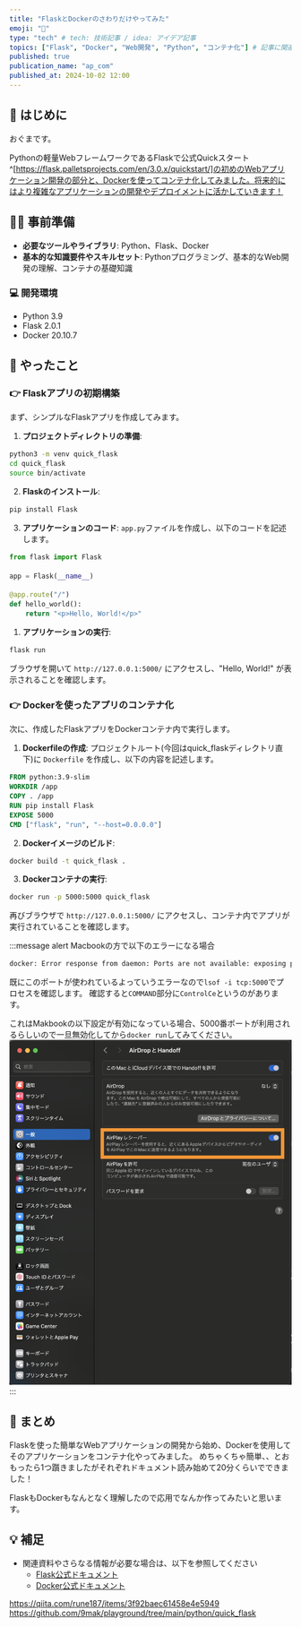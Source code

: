 ```yaml
---
title: "FlaskとDockerのさわりだけやってみた"
emoji: "🚀"
type: "tech" # tech: 技術記事 / idea: アイデア記事
topics: ["Flask", "Docker", "Web開発", "Python", "コンテナ化"] # 記事に関連するトピックをここに入力
published: true
publication_name: "ap_com"
published_at: 2024-10-02 12:00
---
```


## 🌟 はじめに

おぐまです。

Pythonの軽量WebフレームワークであるFlaskで公式Quickスタート^[https://flask.palletsprojects.com/en/3.0.x/quickstart/]の初めのWebアプリケーション開発の部分と、Dockerを使ってコンテナ化してみました。将来的にはより複雑なアプリケーションの開発やデプロイメントに活かしていきます！

## 👷‍♂️ 事前準備

- **必要なツールやライブラリ**: Python、Flask、Docker
- **基本的な知識要件やスキルセット**: Pythonプログラミング、基本的なWeb開発の理解、コンテナの基礎知識

### 💻 開発環境

- Python 3.9
- Flask 2.0.1
- Docker 20.10.7

## 📝 やったこと

### 👉 Flaskアプリの初期構築

まず、シンプルなFlaskアプリを作成してみます。

1. **プロジェクトディレクトリの準備**:

  ```sh
  python3 -m venv quick_flask
  cd quick_flask
  source bin/activate
  ```

2. **Flaskのインストール**:

  ```sh
  pip install Flask
  ```

3. **アプリケーションのコード**:
  `app.py`ファイルを作成し、以下のコードを記述します。

  ```python
  from flask import Flask

  app = Flask(__name__)

  @app.route("/")
  def hello_world():
      return "<p>Hello, World!</p>"
  ```

1. **アプリケーションの実行**:

  ```sh
  flask run
  ```

  ブラウザを開いて `http://127.0.0.1:5000/` にアクセスし、"Hello, World!" が表示されることを確認します。

### 👉 Dockerを使ったアプリのコンテナ化

次に、作成したFlaskアプリをDockerコンテナ内で実行します。

1. **Dockerfileの作成**:
  プロジェクトルート(今回はquick_flaskディレクトリ直下)に `Dockerfile` を作成し、以下の内容を記述します。

  ```Dockerfile
  FROM python:3.9-slim
  WORKDIR /app
  COPY . /app
  RUN pip install Flask
  EXPOSE 5000
  CMD ["flask", "run", "--host=0.0.0.0"]
  ```

2. **Dockerイメージのビルド**:

  ```sh
  docker build -t quick_flask .
  ```

3. **Dockerコンテナの実行**:

  ```sh
  docker run -p 5000:5000 quick_flask
  ```

  再びブラウザで `http://127.0.0.1:5000/` にアクセスし、コンテナ内でアプリが実行されていることを確認します。

:::message alert
Macbookの方で以下のエラーになる場合

```sh
docker: Error response from daemon: Ports are not available: exposing port TCP 0.0.0.0:5000 -> 0.0.0.0:0: listen tcp 0.0.0.0:5000: bind: address already in use.
```

既にこのポートが使われているよっていうエラーなので`lsof -i tcp:5000`でプロセスを確認します。
確認すると`COMMAND`部分に`ControlCe`というのがあります。

これはMakbookの以下設定が有効になっている場合、5000番ポートが利用されるらしいので一旦無効化してから`docker run`してみてください。
![port_used](/images/flask-setup-and-docker-guide/port_used.png)
:::

## 🎉 まとめ

Flaskを使った簡単なWebアプリケーションの開発から始め、Dockerを使用してそのアプリケーションをコンテナ化やってみました。
めちゃくちゃ簡単、、とおもったら1つ躓きましたがそれぞれドキュメント読み始めて20分くらいでできました！

FlaskもDockerもなんとなく理解したので応用でなんか作ってみたいと思います。

## 💡 補足

- 関連資料やさらなる情報が必要な場合は、以下を参照してください
  - [Flask公式ドキュメント](https://flask.palletsprojects.com/)
  - [Docker公式ドキュメント](https://docs.docker.com/)

https://qiita.com/rune187/items/3f92baec61458e4e5949
https://github.com/9mak/playground/tree/main/python/quick_flask
